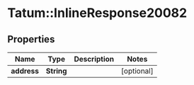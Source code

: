 # Tatum::InlineResponse20082

## Properties
Name | Type | Description | Notes
------------ | ------------- | ------------- | -------------
**address** | **String** |  | [optional] 

